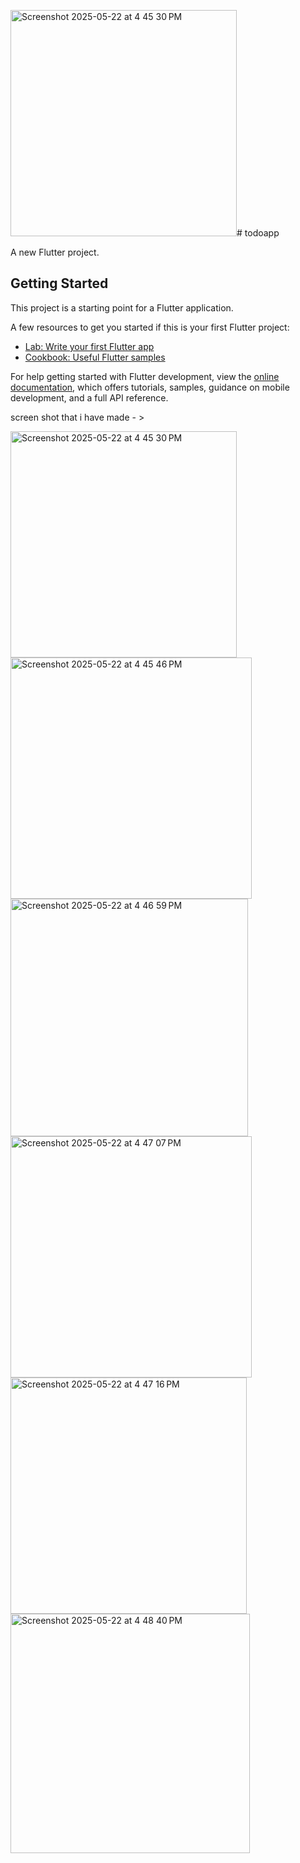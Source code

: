 <img width="362" alt="Screenshot 2025-05-22 at 4 45 30 PM" src="https://github.com/user-attachments/assets/b2c3d235-49de-45a4-9f47-8895cfec76fc" /># todoapp

A new Flutter project.

## Getting Started

This project is a starting point for a Flutter application.

A few resources to get you started if this is your first Flutter project:

- [Lab: Write your first Flutter app](https://docs.flutter.dev/get-started/codelab)
- [Cookbook: Useful Flutter samples](https://docs.flutter.dev/cookbook)

For help getting started with Flutter development, view the
[online documentation](https://docs.flutter.dev/), which offers tutorials,
samples, guidance on mobile development, and a full API reference.


 screen shot  that i have made - >

 <img width="362" alt="Screenshot 2025-05-22 at 4 45 30 PM" src="https://github.com/user-attachments/assets/49088d06-2f20-43e6-a5d5-2aaad17ba0a4" />
<img width="386" alt="Screenshot 2025-05-22 at 4 45 46 PM" src="https://github.com/user-attachments/assets/6771f90b-1a54-4ea4-bf16-979481857041" />
<img width="380" alt="Screenshot 2025-05-22 at 4 46 59 PM" src="https://github.com/user-attachments/assets/3992cde3-0c97-4223-8fa5-3f731a0532a2" />

<img width="386" alt="Screenshot 2025-05-22 at 4 47 07 PM" src="https://github.com/user-attachments/assets/6a006432-b315-40c8-b640-b63b4c2945b7" />
<img width="378" alt="Screenshot 2025-05-22 at 4 47 16 PM" src="https://github.com/user-attachments/assets/6b3446f0-70b3-43b5-9e77-fc40e1fafff4" />
<img width="383" alt="Screenshot 2025-05-22 at 4 48 40 PM" src="https://github.com/user-attachments/assets/b68b740a-5feb-4293-a753-8f37cacf8a72" />








